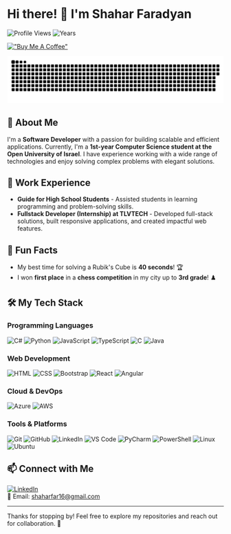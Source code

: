 # Hi there! 👋 I'm Shahar Faradyan 
![Profile Views](https://komarev.com/ghpvc/?username=your-github-username&label=Profile%20views&color=0e75b6&style=flat)
![Years](https://badges.strrl.dev/years/IamShaharFar)

[!["Buy Me A Coffee"](https://www.buymeacoffee.com/assets/img/custom_images/orange_img.png)](https://www.buymeacoffee.com/shaharfar1a)

<picture>
  <source media="(prefers-color-scheme: dark)" srcset="https://raw.githubusercontent.com/IamShaharFar/IamShaharFar/main/dist/github-snake-dark.svg" />
  <source media="(prefers-color-scheme: light)" srcset="https://raw.githubusercontent.com/IamShaharFar/IamShaharFar/main/dist/github-snake.svg" />
  <img alt="github-snake" src="https://raw.githubusercontent.com/IamShaharFar/IamShaharFar/main/dist/github-snake.svg" />
</picture>

## 🚀 About Me
I'm a **Software Developer** with a passion for building scalable and efficient applications. Currently, I'm a **1st-year Computer Science student at the Open University of Israel**. I have experience working with a wide range of technologies and enjoy solving complex problems with elegant solutions.

## 💼 Work Experience
- **Guide for High School Students** - Assisted students in learning programming and problem-solving skills.
- **Fullstack Developer (Internship) at TLVTECH** - Developed full-stack solutions, built responsive applications, and created impactful web features.

## 🎉 Fun Facts
- My best time for solving a Rubik's Cube is **40 seconds**! 🏆
- I won **first place** in a **chess competition** in my city up to **3rd grade**! ♟️

## 🛠️ My Tech Stack

### Programming Languages
![C#](https://skillicons.dev/icons?i=cs)
![Python](https://skillicons.dev/icons?i=python)
![JavaScript](https://skillicons.dev/icons?i=javascript)
![TypeScript](https://skillicons.dev/icons?i=typescript)
![C](https://skillicons.dev/icons?i=c)
![Java](https://skillicons.dev/icons?i=java)

### Web Development
![HTML](https://skillicons.dev/icons?i=html)
![CSS](https://skillicons.dev/icons?i=css)
![Bootstrap](https://skillicons.dev/icons?i=bootstrap)
![React](https://skillicons.dev/icons?i=react)
![Angular](https://skillicons.dev/icons?i=angular)

### Cloud & DevOps
![Azure](https://skillicons.dev/icons?i=azure)
![AWS](https://skillicons.dev/icons?i=aws)

### Tools & Platforms
![Git](https://skillicons.dev/icons?i=git)
![GitHub](https://skillicons.dev/icons?i=github)
![LinkedIn](https://skillicons.dev/icons?i=linkedin)
![VS Code](https://skillicons.dev/icons?i=vscode)
![PyCharm](https://skillicons.dev/icons?i=pycharm)
![PowerShell](https://skillicons.dev/icons?i=powershell)
![Linux](https://skillicons.dev/icons?i=linux)
![Ubuntu](https://skillicons.dev/icons?i=ubuntu)

## 📫 Connect with Me
[![LinkedIn](https://skillicons.dev/icons?i=linkedin)](https://www.linkedin.com/in/shahar-faradyan/)  
📧 Email: [shaharfar16@gmail.com](mailto:shaharfar16@gmail.com)

---
Thanks for stopping by! Feel free to explore my repositories and reach out for collaboration. 🚀
